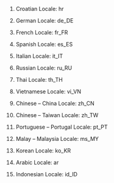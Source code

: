 1. Croatian
Locale: hr

2. German
Locale: de_DE

3. French
Locale: fr_FR

4. Spanish
Locale: es_ES

5. Italian
Locale: it_IT

6. Russian
Locale: ru_RU

7. Thai
Locale: th_TH

8. Vietnamese
Locale: vi_VN

9. Chinese – China
Locale: zh_CN

10. Chinese – Taiwan
Locale: zh_TW

11. Portuguese – Portugal
Locale: pt_PT

12. Malay – Malaysia
Locale: ms_MY

13. Korean
Locale: ko_KR

14. Arabic
Locale: ar

15. Indonesian
Locale: id_ID
